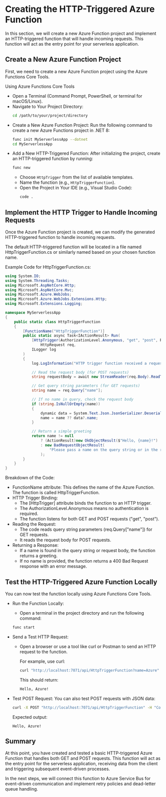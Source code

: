 # Creating the HTTP-Triggered Azure Function

In this section, we will create a new Azure Function project and implement an HTTP-triggered function that will handle incoming requests. This function will act as the entry point for your serverless application.

## Create a New Azure Function Project

First, we need to create a new Azure Function project using the Azure Functions Core Tools.

Using Azure Functions Core Tools

- Open a Terminal (Command Prompt, PowerShell, or terminal for macOS/Linux).
- Navigate to Your Project Directory:
  ```bash
  cd /path/to/your/project/directory
  ```
- Create a New Azure Function Project: Run the following command to create a new Azure Functions project in .NET 8:
  ```bash
  func init MyServerlessApp --dotnet
  cd MyServerlessApp
  ```
- Add a New HTTP-Triggered Function: After initializing the project, create an HTTP-triggered function by running:
  ```bash
  func new
  ```
  - Choose `HttpTrigger` from the list of available templates.
  - Name the function (e.g., `HttpTriggerFunction`).
  - Open the Project in Your IDE (e.g., Visual Studio Code):
    ```bash
    code .
    ```

## Implement the HTTP Trigger to Handle Incoming Requests

Once the Azure Function project is created, we can modify the generated HTTP-triggered function to handle incoming requests.

The default HTTP-triggered function will be located in a file named HttpTriggerFunction.cs or similarly named based on your chosen function name.

Example Code for HttpTriggerFunction.cs:

```csharp
using System.IO;
using System.Threading.Tasks;
using Microsoft.AspNetCore.Http;
using Microsoft.AspNetCore.Mvc;
using Microsoft.Azure.WebJobs;
using Microsoft.Azure.WebJobs.Extensions.Http;
using Microsoft.Extensions.Logging;

namespace MyServerlessApp
{
    public static class HttpTriggerFunction
    {
        [FunctionName("HttpTriggerFunction")]
        public static async Task<IActionResult> Run(
            [HttpTrigger(AuthorizationLevel.Anonymous, "get", "post", Route = null)]
                HttpRequest req,
            ILogger log
        )
        {
            log.LogInformation("HTTP trigger function received a request.");

            // Read the request body (for POST requests)
            string requestBody = await new StreamReader(req.Body).ReadToEndAsync();

            // Get query string parameters (for GET requests)
            string name = req.Query["name"];

            // If no name in query, check the request body
            if (string.IsNullOrEmpty(name))
            {
                dynamic data = System.Text.Json.JsonSerializer.Deserialize<dynamic>(requestBody);
                name = name ?? data?.name;
            }

            // Return a simple greeting
            return name != null
                ? (ActionResult)new OkObjectResult($"Hello, {name}!")
                : new BadRequestObjectResult(
                    "Please pass a name on the query string or in the request body."
                );
        }
    }
}
```

Breakdown of the Code:

- FunctionName attribute: This defines the name of the Azure Function. The function is called HttpTriggerFunction.
- HTTP Trigger Binding:
  - The [HttpTrigger] attribute binds the function to an HTTP trigger.
  - The AuthorizationLevel.Anonymous means no authentication is required.
  - The function listens for both GET and POST requests ("get", "post").
- Reading the Request:
  - The code reads query string parameters (req.Query["name"]) for GET requests.
  - It reads the request body for POST requests.
- Returning a Response:
  - If a name is found in the query string or request body, the function returns a greeting.
  - If no name is provided, the function returns a 400 Bad Request response with an error message.

## Test the HTTP-Triggered Azure Function Locally

You can now test the function locally using Azure Functions Core Tools.

- Run the Function Locally:
  - Open a terminal in the project directory and run the following command:
  ```bash
  func start
  ```
- Send a Test HTTP Request:

  - Open a browser or use a tool like curl or Postman to send an HTTP request to the function.

    For example, use curl:

    ```bash
    curl "http://localhost:7071/api/HttpTriggerFunction?name=Azure"
    ```

    This should return:

    ```bash
    Hello, Azure!
    ```

- Test POST Request: You can also test POST requests with JSON data:

  ```bash
  curl -X POST "http://localhost:7071/api/HttpTriggerFunction" -H "Content-Type: application/json" -d '{"name": "Azure"}'
  ```

  Expected output:

  ```
  Hello, Azure!
  ```

## Summary

At this point, you have created and tested a basic HTTP-triggered Azure Function that handles both GET and POST requests. This function will act as the entry point for the serverless application, receiving data from the client and triggering subsequent event-driven processes.

In the next steps, we will connect this function to Azure Service Bus for event-driven communication and implement retry policies and dead-letter queue handling.
